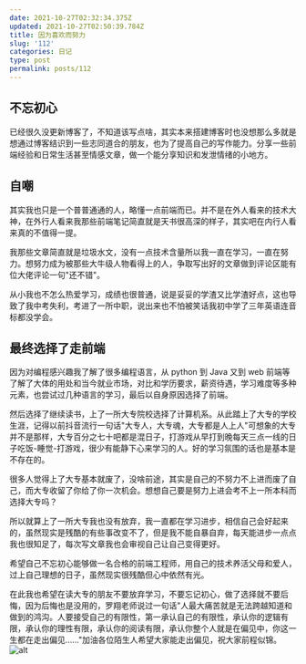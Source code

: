 ```yaml
---
date: 2021-10-27T02:32:34.375Z
updated: 2021-10-27T02:50:39.784Z
title: 因为喜欢而努力
slug: '112'
categories: 日记
type: post
permalink: posts/112
---
```



## 不忘初心
已经很久没更新博客了，不知道该写点啥，其实本来搭建博客时也没想那么多就是想通过博客结识到一些志同道合的朋友，也为了提高自己的写作能力。分享一些前端经验和日常生活甚至情感文章，做一个能分享知识和发泄情绪的小地方。

## 自嘲
其实我也只是一个普普通通的人，略懂一点前端而已。并不是在外人看来的技术大神，在外行人看来我那些前端笔记简直就是天书很高深的样子，其实吧在内行人看来真的不值得一提。

我那些文章简直就是垃圾水文，没有一点技术含量所以我一直在学习，一直在努力。想努力成为被那些大牛级人物看得上的人，争取写出好的文章做到评论区能有位大佬评论一句"还不错"。

从小我也不怎么热爱学习，成绩也很普通，说是妥妥的学渣又比学渣好点，这也导致了我中考失利，考进了一所中职，说出来也不怕被笑话我初中学了三年英语连音标都没学会。

## 最终选择了走前端
因为对编程感兴趣我了解了很多编程语言，从 python 到 Java 又到 web 前端等了解了大体的用处和当今就业市场，对比和学历要求，薪资待遇，学习难度等多种元素，也尝试过几种语言的学习，最后以自身原因选择了前端。

然后选择了继续读书，上了一所大专院校选择了计算机系。从此踏上了大专的学校生涯，记得以前抖音流行一句话"大专人，大专魂，大专都是人上人"可想象的大专并不是那样，大专百分之七十吧都是混日子，打游戏从早打到晚每天三点一线的日子吃饭-睡觉-打游戏，很少有能静下心来学习的人。好的学习氛围的话也是基本是不存在的。

很多人觉得上了大专基本就废了，没啥前途，其实是自己的不努力不上进而废了自己，而大专收留了你给了你一次机会。想想自己要是努力上进会考不上一所本科而选择大专吗？

所以就算上了一所大专我也没有放弃，我一直都在学习进步，相信自己会好起来的，虽然现实是残酷的有些事改变不了，但是我不能自暴自弃，每天能进步一点点我也很知足了，每次写文章我也会审视自己让自己变得更好。

希望自己不忘初心能够做一名合格的前端工程师，用自己的技术养活父母和爱人，过上自己理想的日子，虽然现实很残酷但心中依然有光。

在此我也希望在读大专的朋友不要放弃学习，不要忘记初心，做了选择就不要后悔，因为后悔也是没用的，罗翔老师说过一句话"人最大痛苦就是无法跨越知道和做到的鸿沟。人要接受自己的有限性，第一承认自己的有限性，承认你的逻辑有限，承认你的理性有限，承认你的阅读有限，承认你整个人就是在偏见中，你这一生都在走出偏见……"加油各位陌生人希望大家能走出偏见，祝大家前程似锦。
![alt](https://pic.imgdb.cn/item/6103ceea5132923bf84adc36.jpg)